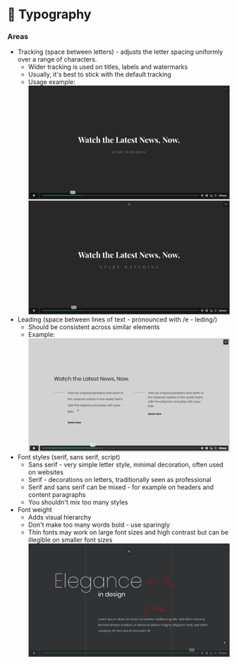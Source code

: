 # 🔡 Typography

### Areas

* Tracking (space between letters) - adjusts the letter spacing uniformly over a range of characters.
  * Wider tracking is used on titles, labels and watermarks
  * Usually, it's best to stick with the default tracking
  * Usage example:\
    ![](<../.gitbook/assets/image (9).png>)![](<../.gitbook/assets/image (1).png>)
* Leading (space between lines of text - pronounced with /e - leding/)
  * Should be consistent across similar elements
  * Example:\
    ![](../.gitbook/assets/image.png)
* Font styles (serif, sans serif, script)
  * Sans serif - very simple letter style, minimal decoration, often used on websites
  * Serif - decorations on letters, traditionally seen as professional
  * Serif and sans serif can be mixed - for example on headers and content paragraphs
  * You shouldn't mix too many styles
* Font weight
  * Adds visual hierarchy
  * Don't make too many words bold - use sparingly
  * Thin fonts may work on large font sizes and high contrast but can be illegible on smaller font sizes\
    ![](<../.gitbook/assets/image (19).png>)
